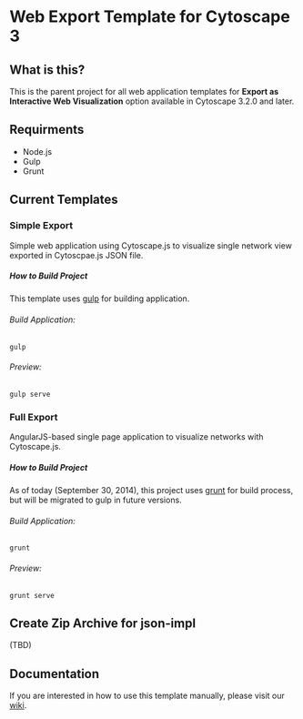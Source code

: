 # Web Export Template for Cytoscape 3

## What is this?
This is the parent project for all web application templates for __Export as Interactive Web Visualization__ option available in Cytoscape 3.2.0 and later.

## Requirments
* Node.js
* Gulp
* Grunt

## Current Templates

### Simple Export
Simple web application using Cytoscape.js to visualize single network view exported in Cytoscpae.js JSON file.

##### How to Build Project
This template uses [gulp](http://gulpjs.com/) for building application.

###### Build Application:
```
gulp
```

###### Preview:
```
gulp serve
```

### Full Export
AngularJS-based single page application to visualize networks with Cytoscape.js.


##### How to Build Project
As of today (September 30, 2014), this project uses [grunt](http://gruntjs.com/) for build process, but will be migrated to gulp in future versions.

###### Build Application:
```
grunt
```

###### Preview:
```
grunt serve
```

## Create Zip Archive for json-impl
(TBD)

## Documentation
If you are interested in how to use this template manually, please visit our [wiki](https://github.com/idekerlab/cyjs-export-parent/wiki).
